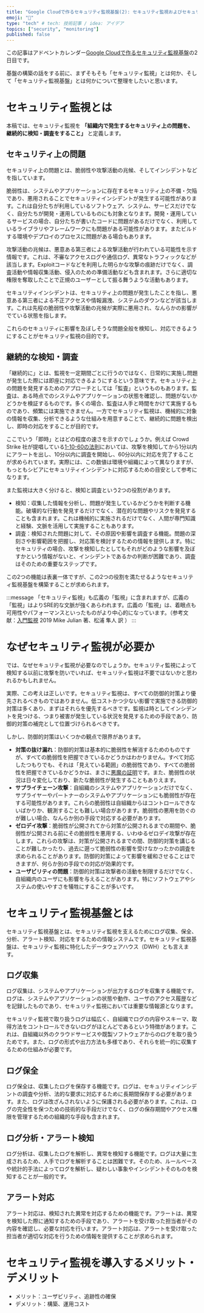 ```yaml
---
title: "Google Cloudで作るセキュリティ監視基盤(2): セキュリティ監視およびセキュリティ監視基盤とは"
emoji: "🔎"
type: "tech" # tech: 技術記事 / idea: アイデア
topics: ["security", "monitoring"]
published: false
---
```


この記事はアドベントカレンダー[Google Cloudで作るセキュリティ監視基盤](https://adventar.org/calendars/xxxx)の2日目です。

基盤の構築の話をする前に、まずそもそも「セキュリティ監視」とは何か、そして「セキュリティ監視基盤」とは何かについて整理をしたいと思います。

# セキュリティ監視とは

本稿では、セキュリティ監視を **「組織内で発生するセキュリティ上の問題を、継続的に検知・調査をすること」** と定義します。

## セキュリティ上の問題

セキュリティ上の問題とは、脆弱性や攻撃活動の兆候、そしてインシデントなどを指しています。

脆弱性は、システムやアプリケーションに存在するセキュリティ上の不備・欠陥であり、悪用されることでセキュリティインシデントが発生する可能性があります。これは自分たちが利用しているソフトウェア、システム、サービスだけでなく、自分たちが開発・運用しているものにも対象となります。開発・運用しているサービスの場合、自分たちが書いたコードに問題があるだけでなく、利用しているライブラリやフレームワークにも問題がある可能性があります。またビルドする環境やデプロイのプロセスに問題がある場合もあります。

攻撃活動の兆候は、悪意ある第三者による攻撃活動が行われている可能性を示す情報です。これは、不審なアクセスログや通信ログ、異常なトラフィックなどが該当します。Exploitコードなどを利用した明らかな攻撃の痕跡だけでなく、調査活動や情報収集活動、侵入のための準備活動なども含まれます。さらに適切な権限を奪取したことで正規のユーザーとして振る舞うような活動もあります。

セキュリティインシデントは、セキュリティ上の問題が発生したことを指し、悪意ある第三者による不正アクセスや情報漏洩、システムのダウンなどが該当します。これは先程の脆弱性や攻撃活動の兆候が実際に悪用され、なんらかの影響がでている状態を指します。

これらのセキュリティに影響を及ぼしそうな問題全般を検知し、対応できるようにすることがセキュリティ監視の目的です。

## 継続的な検知・調査

「継続的に」とは、監視を一定期間ごとに行うのではなく、日常的に実施し問題が発生した際には即座に対応できるようにするという意味です。セキュリティ上の問題を発見するためのアプローチとしては「監査」というものもあります。監査は、ある時点でのシステムやアプリケーションの状態を確認し、問題がないかどうかを検証するものです。多くの場合、監査は人手と時間をかけて実施するものであり、頻繁には実施できません。一方でセキュリティ監視は、機械的に対象の情報を収集、分析できるような仕組みを用意することで、継続的に問題を検出し、即時の対応をすることが目的です。

ここでいう「即時」とはどの程度の速さを示すのでしょうか。例えば Crowd Strike 社が提唱している[1-10-60の法則](https://www.crowdstrike.com/resources/crowdcasts/the-1-10-60-minute-challenge-a-framework-for-stopping-breaches-faster/)においては、攻撃を検知してから1分以内にアラートを出し、10分以内に調査を開始し、60分以内に対応を完了することが求められています。実際には、この数値は環境や組織によって異なりますが、もっともシビアにセキュリティインシデントに対応するための目安として参考になります。

また監視は大きく分けると、検知と調査という2つの役割があります。

- 検知：収集した情報を分析し、問題が発生しているかどうかを判断する機能。破壊的な行動を発見するだけでなく、潜在的な問題やリスクを発見することも含まれます。これは機械的に実施されるだけでなく、人間が専門知識と経験、文脈を活用して実施することもあります。
- 調査：検知された問題に対して、その原因や影響を調査する機能。問題の深刻さや影響範囲を把握し、対応策を検討するための情報を提供します。特にセキュリティの場合、攻撃を検知したとしてもそれがどのような影響を及ぼすかという情報がないと、インシデントであるかの判断が困難であり、調査はそのための重要なステップです。

この2つの機能は表裏一体ですが、この2つの役割を満たせるようなセキュリティ監視基盤を構築することが求められます。

:::message
 「セキュリティ監視」も広義の「監視」に含まれますが、広義の「監視」はよりSRE的な文脈が強くあらわれます。広義の「監視」は、着眼点も可用性やパフォーマンスといったものがより中心的になっています。（参考文献：[入門監視](https://www.oreilly.co.jp/books/9784873118642/)  2019 Mike Julian 著、松浦 隼人 訳 ）
:::

# なぜセキュリティ監視が必要か

では、なぜセキュリティ監視が必要なのでしょうか。セキュリティ監視によって検知する以前に攻撃を防いでいれば、セキュリティ監視は不要ではないかと思われるかもしれません。

実際、この考えは正しいです。セキュリティ監視は、すべての防御的対策より優先されるべきものではありません。低コストかつ少ない影響で実施できる防御的対策は多くあり、まずはそれらを優先するべきです。監視は時としてインシデントを見つける、つまり被害が発生している状況を発見するための手段であり、防御的対策の補完として位置づけられるべきです。

しかし、防御的対策はいくつかの観点で限界があります。

- **対策の抜け漏れ**：防御的対策は基本的に脆弱性を解消するためのものですが、すべての脆弱性を把握できているかどうかはわかりません。すべて対応したつもりでも、それは「見えている範囲」の脆弱性であり、すべての脆弱性を把握できているかどうかは、まさに[悪魔の証明](https://ja.wikipedia.org/wiki/%E6%82%AA%E9%AD%94%E3%81%AE%E8%A8%BC%E6%98%8E)です。また、脆弱性の状況は日々変化しており、新たな脆弱性が発生することもありえます。
- **サプライチェーン攻撃**：自組織のシステムやアプリケーションだけでなく、サプライヤーやパートナーのシステムやアプリケーションにも脆弱性が存在する可能性があります。これらの脆弱性は自組織からはコントロールできないばかりか、観測することも難しい場合があります。脆弱性の悪用を防ぐのが難しい場合、なんらか別の手段で対応する必要があります。
- **ゼロデイ攻撃**：脆弱性が公開されてから対策が公開されるまでの期間や、脆弱性が公開される前にその脆弱性を悪用する、いわゆるゼロデイ攻撃が存在します。これらの攻撃は、対策が公開されるまでの間、防御的対策を講じることが難しかったり、過去に遡って脆弱性の影響を受けなかったかの調査を求められることがあります。防御的対策によって影響を緩和させることはできますが、何らか別の手段での対応が効果的です。
- **ユーザビリティの問題**：防御的対策は攻撃者の活動を制限するだけでなく、自組織内のユーザにも影響を与えることがあります。特にソフトウェアやシステムの使いやすさを犠牲にすることが多いです。

# セキュリティ監視基盤とは

セキュリティ監視基盤とは、セキュリティ監視を支えるためにログ収集、保全、分析、アラート検知、対応をするための情報システムです。セキュリティ監視基盤は、セキュリティ監視に特化したデータウェアハウス（DWH）とも言えます。

## ログ収集

ログ収集は、システムやアプリケーションが出力するログを収集する機能です。ログは、システムやアプリケーションの状態や動作、ユーザのアクセス履歴などを記録したものであり、セキュリティ監視においては重要な情報源となります。

セキュリティ監視で取り扱うログは幅広く、自組織でログの内容やスキーマ、取得方法をコントロールできないログがほとんどであるという特徴があります。これは、自組織以外のクラウドサービスや既製ソフトウェアからのログを取り扱うためです。また、ログの形式や出力方法も多様であり、それらを統一的に収集するための仕組みが必要です。

## ログ保全

ログ保全は、収集したログを保存する機能です。ログは、セキュリティインシデントの調査や分析、法的な要求に対応するために長期間保存する必要があります。また、ログは改ざんされないように保護される必要があります。これは、ログの完全性を保つための技術的な手段だけでなく、ログの保存期間やアクセス権限を管理するための組織的な手段も含まれます。

## ログ分析・アラート検知

ログ分析は、収集したログを解析し、異常を検知する機能です。ログは大量に生成されるため、人手でログを解析することは困難です。そのため、ルールベースや統計的手法によってログを解析し、疑わしい事象やインシデントそのものを検知することが一般的です。

## アラート対応

アラート対応は、検知された異常を対応するための機能です。アラートは、異常を検知した際に通知するための手段であり、アラートを受け取った担当者がその内容を確認し、必要な対応を行います。アラート対応は、アラートを受け取った担当者が適切な対応を行うための情報を提供することが求められます。

# セキュリティ監視を導入するメリット・デメリット

- メリット：ユーザビリティ、追跡性の確保
- デメリット：構築、運用コスト

